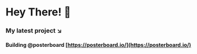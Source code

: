 # Hey There! 👋

### My latest project ↘️
#### Building @posterboard [https://posterboard.io/](https://posterboard.io/) 
